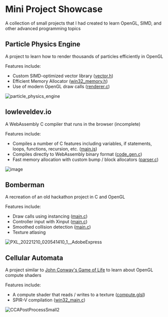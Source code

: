 # Mini Project Showcase
A collection of small projects that I had created to learn OpenGL, SIMD, and other advanced programming topics

## Particle Physics Engine
A project to learn how to render thousands of particles efficiently in OpenGL

Features include:
- Custom SIMD-optimized vector library ([vector.h](https://github.com/Ne0nWinds/mini_projects/blob/master/particle_physics_engine/vector.h))
- Efficient Memory Allocator ([win32_memory.h](https://github.com/Ne0nWinds/mini_projects/blob/master/particle_physics_engine/win32_memory.c))
- Use of modern OpenGL draw calls ([renderer.c](https://github.com/Ne0nWinds/mini_projects/blob/master/particle_physics_engine/renderer.c#L250))

![particle_physics_engine](https://user-images.githubusercontent.com/36315399/214190011-41ea9ed7-99f3-4498-865f-0857a2239d9f.gif)

## lowleveldev.io
A WebAssembly C compiler that runs in the browser (incomplete)

Features include:
- Compiles a number of C features including variables, if statements, loops, functions, recursion, etc. ([main.js](https://github.com/Ne0nWinds/lowleveldev.io/blob/808e33023c18227827be5568a8fde3d0c1fb7eea/main.js#L54))
- Compiles directly to WebAssembly binary format ([code_gen.c](https://github.com/Ne0nWinds/lowleveldev.io/blob/master/src/code_gen.c))
- Fast memory allocation with custom bump / block allocators ([parser.c](https://github.com/Ne0nWinds/lowleveldev.io/blob/808e33023c18227827be5568a8fde3d0c1fb7eea/src/parser.c#L162))

![image](https://user-images.githubusercontent.com/36315399/215373495-d2c55d53-96db-4a0c-b2e1-6b431551f6b3.png)

## Bomberman
A recreation of an old hackathon project in C and OpenGL

Features include:
- Draw calls using instancing ([main.c](https://github.com/Ne0nWinds/mini_projects/blob/87c5fe29af2f65ad6b9e61c9bab90e47a3e84962/bomberman/main.c#L511))
- Controller input with Xinput ([main.c](https://github.com/Ne0nWinds/mini_projects/blob/87c5fe29af2f65ad6b9e61c9bab90e47a3e84962/bomberman/main.c#L411))
- Smoothed collision detection ([main.c](https://github.com/Ne0nWinds/mini_projects/blob/87c5fe29af2f65ad6b9e61c9bab90e47a3e84962/bomberman/main.c#L468))
- Texture atlasing

![PXL_20221210_020541410_1__AdobeExpress](https://user-images.githubusercontent.com/36315399/214193011-a7483bb7-7245-4d04-8629-74a4878b2f5b.gif)

## Cellular Automata
A project similar to [John Conway's Game of Life](https://en.wikipedia.org/wiki/Conway%27s_Game_of_Life) to learn about OpenGL compute shaders

Features include:
- A compute shader that reads / writes to a texture ([compute.glsl](https://github.com/Ne0nWinds/mini_projects/blob/master/Cellular%20Automata/build/shaders/compute.glsl))
- SPIR-V compilation ([win32_main.c](https://github.com/Ne0nWinds/mini_projects/blob/97541c1116be05b7e1efd3b0a2da420a781bfc8e/Cellular%20Automata/win32_main.c#L106))

![CCAPostProcessSmall2](https://user-images.githubusercontent.com/36315399/214195592-43ad0e2a-c435-49c1-9585-34b64041a699.jpg)
